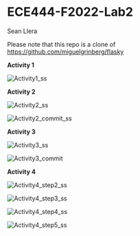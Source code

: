 # ECE444-F2022-Lab2

Sean Llera

Please note that this repo is a clone of https://github.com/miguelgrinberg/flasky

**Activity 1**

![Activity1_ss](https://user-images.githubusercontent.com/60166218/192854877-b148bbf3-510d-4957-97dd-3537e9d5bd19.JPG)


**Activity 2**

![Activity2_ss](https://user-images.githubusercontent.com/60166218/192855013-dee78e44-1b33-4112-9b3b-2cfe789899d5.jpg)

![Activity2_commit_ss](https://user-images.githubusercontent.com/60166218/192855028-e6de6c9d-918d-4a04-aedc-2b39a903c74b.jpg)


**Activity 3**

![Activity3_ss](https://user-images.githubusercontent.com/60166218/192855058-507c11a5-78f0-404e-b15d-0328868a88ce.jpg)

![Activity3_commit](https://user-images.githubusercontent.com/60166218/192855073-113c9258-bb40-4d80-9dd3-976af0da3dcf.jpg)


**Activity 4**

![Activity4_step2_ss](https://user-images.githubusercontent.com/60166218/192855107-9054ff07-a2d7-4263-99b2-d5e7bfa8c1d7.jpg)

![Activity4_step3_ss](https://user-images.githubusercontent.com/60166218/192855123-2bd95afd-06a6-405d-97d1-20cece0a610a.jpg)

![Activity4_step4_ss](https://user-images.githubusercontent.com/60166218/192855130-d9eccaa6-1524-4a8e-b7b0-16f2f59310ff.jpg)

![Activity4_step5_ss](https://user-images.githubusercontent.com/60166218/192855139-b75aa4f6-bece-4ccf-8ed6-cad0e5a53df5.jpg)
